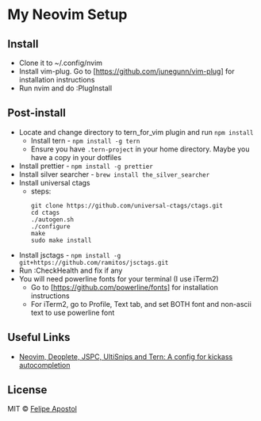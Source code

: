 # My Neovim Setup

## Install

- Clone it to ~/.config/nvim
- Install vim-plug. Go to [https://github.com/junegunn/vim-plug] for installation instructions
- Run nvim and do :PlugInstall

## Post-install
- Locate and change directory to tern_for_vim plugin and run `npm install`
  - Install tern - `npm install -g tern`
  - Ensure you have `.tern-project` in your home directory. Maybe you have a copy in your dotfiles
- Install prettier - `npm install -g prettier`
- Install silver searcher - `brew install the_silver_searcher`
- Install universal ctags
  - steps:
      ```
      git clone https://github.com/universal-ctags/ctags.git
      cd ctags
      ./autogen.sh 
      ./configure
      make
      sudo make install
      ```
- Install jsctags - `npm install -g git+https://github.com/ramitos/jsctags.git`
- Run :CheckHealth and fix if any
- You will need powerline fonts for your terminal (I use iTerm2)
  - Go to [https://github.com/powerline/fonts] for installation instructions
  - For iTerm2, go to Profile, Text tab, and set BOTH font and non-ascii text to use powerline font

## Useful Links
- [Neovim, Deoplete, JSPC, UltiSnips and Tern: A config for kickass autocompletion](https://www.gregjs.com/vim/2016/neovim-deoplete-jspc-ultisnips-and-tern-a-config-for-kickass-autocompletion/)

## License

MIT © [Felipe Apostol](https://github.com/flipjs)
